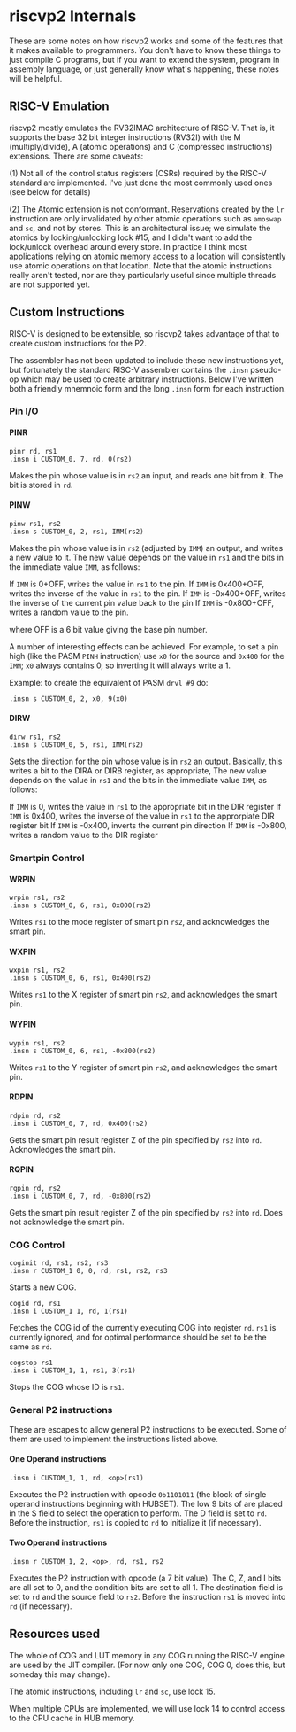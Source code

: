 # riscvp2 Internals

These are some notes on how riscvp2 works and some of the features that it makes available to programmers. You don't have to know these things to just compile C programs, but if you want to extend the system, program in assembly language, or just generally know what's happening, these notes will be helpful.

## RISC-V Emulation

riscvp2 mostly emulates the RV32IMAC architecture of RISC-V. That is, it supports the base 32 bit integer instructions (RV32I) with the M (multiply/divide), A (atomic operations) and C (compressed instructions) extensions. There are some caveats:

(1) Not all of the control status registers (CSRs) required by the RISC-V standard are implemented. I've just done the most commonly used ones (see below for details)

(2) The Atomic extension is not conformant. Reservations created by the `lr` instruction are only invalidated by other atomic operations such as `amoswap` and `sc`, and not by stores. This is an architectural issue; we simulate the atomics by locking/unlocking lock #15, and I didn't want to add the lock/unlock overhead around every store. In practice I think most applications relying on atomic memory access to a location will consistently use atomic operations on that location. Note that the atomic instructions really aren't tested, nor are they particularly useful since multiple threads are not supported yet.

## Custom Instructions

RISC-V is designed to be extensible, so riscvp2 takes advantage of that to create custom instructions for the P2.

The assembler has not been updated to include these new instructions yet, but fortunately the standard RISC-V assembler contains the `.insn` pseudo-op which may be used to create arbitrary instructions. Below I've written both a friendly mnemnoic form and the long `.insn` form for each instruction.

### Pin I/O

#### PINR

```
pinr rd, rs1
.insn i CUSTOM_0, 7, rd, 0(rs2)
```
Makes the pin whose value is in `rs2` an input, and reads one bit from it. The bit is stored in `rd`.

#### PINW

```
pinw rs1, rs2
.insn s CUSTOM_0, 2, rs1, IMM(rs2)
```
Makes the pin whose value is in `rs2` (adjusted by `IMM`) an output, and writes a new value to it. The new value depends on the value in `rs1` and the bits in the immediate value `IMM`, as follows:

If `IMM` is 0+OFF, writes the value in `rs1` to the pin.
If `IMM` is 0x400+OFF, writes the inverse of the value in `rs1` to the pin.
If `IMM` is -0x400+OFF, writes the inverse of the current pin value back to the pin
If `IMM` is -0x800+OFF, writes a random value to the pin.

where OFF is a 6 bit value giving the base pin number.

A number of interesting effects can be achieved. For example, to set a pin high (like the PASM `PINH` instruction) use `x0` for the source and `0x400` for the `IMM`; `x0` always contains 0, so inverting it will always write a 1.

Example: to create the equivalent of PASM `drvl #9` do:
```
.insn s CUSTOM_0, 2, x0, 9(x0)
```

#### DIRW

```
dirw rs1, rs2
.insn s CUSTOM_0, 5, rs1, IMM(rs2)
```
Sets the direction for the pin whose value is in `rs2` an output. Basically, this writes a bit to the DIRA or DIRB register, as appropriate, The new value depends on the value in `rs1` and the bits in the immediate value `IMM`, as follows:

If `IMM` is 0, writes the value in `rs1` to the appropriate bit in the DIR register
If `IMM` is 0x400, writes the inverse of the value in `rs1` to the approrpiate DIR register bit
If `IMM` is -0x400, inverts the current pin direction
If `IMM` is -0x800, writes a random value to the DIR register

### Smartpin Control

#### WRPIN

```
wrpin rs1, rs2
.insn s CUSTOM_0, 6, rs1, 0x000(rs2)
```
Writes `rs1` to the mode register of smart pin `rs2`, and acknowledges the smart pin.

#### WXPIN

```
wxpin rs1, rs2
.insn s CUSTOM_0, 6, rs1, 0x400(rs2)
```
Writes `rs1` to the X register of smart pin `rs2`, and acknowledges the smart pin.

#### WYPIN

```
wypin rs1, rs2
.insn s CUSTOM_0, 6, rs1, -0x800(rs2)
```
Writes `rs1` to the Y register of smart pin `rs2`, and acknowledges the smart pin.

#### RDPIN

```
rdpin rd, rs2
.insn i CUSTOM_0, 7, rd, 0x400(rs2)
```
Gets the smart pin result register Z of the pin specified by `rs2` into `rd`. Acknowledges the smart pin.

#### RQPIN

```
rqpin rd, rs2
.insn i CUSTOM_0, 7, rd, -0x800(rs2)
```
Gets the smart pin result register Z of the pin specified by `rs2` into `rd`. Does not acknowledge the smart pin.

### COG Control

```
coginit rd, rs1, rs2, rs3
.insn r CUSTOM_1 0, 0, rd, rs1, rs2, rs3
```
Starts a new COG.

```
cogid rd, rs1
.insn i CUSTOM_1 1, rd, 1(rs1)
```
Fetches the COG id of the currently executing COG into register `rd`. `rs1` is currently ignored, and for optimal performance should be set to be the same as `rd`.

```
cogstop rs1
.insn i CUSTOM_1, 1, rs1, 3(rs1)
```
Stops the COG whose ID is `rs1`.

### General P2 instructions

These are escapes to allow general P2 instructions to be executed. Some of them are used to implement the instructions listed above.

#### One Operand instructions

```
.insn i CUSTOM_1, 1, rd, <op>(rs1)
```
Executes the P2 instruction with opcode `0b1101011` (the block of single operand instructions beginning with HUBSET). The low 9 bits of <op> are placed in the S field to select the operation to perform. The D field is set to `rd`. Before the instruction, `rs1` is copied to `rd` to initialize it (if necessary).

#### Two Operand instructions

```
.insn r CUSTOM_1, 2, <op>, rd, rs1, rs2
````
Executes the P2 instruction with opcode <op> (a 7 bit value). The C, Z, and I bits are all set to 0, and the condition bits are set to all 1. The destination field is set to `rd` and the source field to `rs2`. Before the instruction `rs1` is moved into `rd` (if necessary).

## Resources used

The whole of COG and LUT memory in any COG running the RISC-V engine are used by the JIT compiler. (For now only one COG, COG 0, does this, but someday this may change).

The atomic instructions, including `lr` and `sc`, use lock 15.

When multiple CPUs are implemented, we will use lock 14 to control access to the CPU cache in HUB memory.

